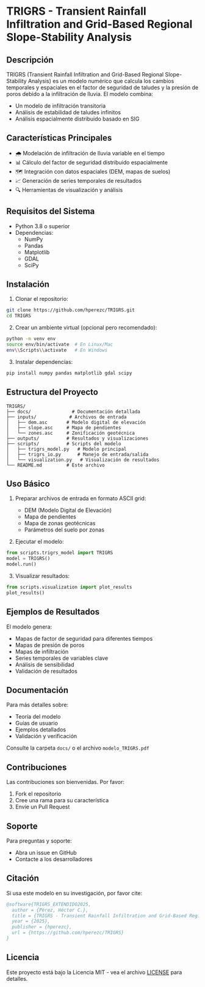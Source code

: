 # TRIGRS - Transient Rainfall Infiltration and Grid-Based Regional Slope-Stability Analysis

## Descripción
TRIGRS (Transient Rainfall Infiltration and Grid-Based Regional Slope-Stability Analysis) es un modelo numérico que calcula los cambios temporales y espaciales en el factor de seguridad de taludes y la presión de poros debido a la infiltración de lluvia. El modelo combina:

- Un modelo de infiltración transitoria
- Análisis de estabilidad de taludes infinitos
- Análisis espacialmente distribuido basado en SIG

## Características Principales
- 🌧️ Modelación de infiltración de lluvia variable en el tiempo
- 📊 Cálculo del factor de seguridad distribuido espacialmente
- 🗺️ Integración con datos espaciales (DEM, mapas de suelos)
- 📈 Generación de series temporales de resultados
- 🔍 Herramientas de visualización y análisis

## Requisitos del Sistema
- Python 3.8 o superior
- Dependencias:
  - NumPy
  - Pandas
  - Matplotlib
  - GDAL
  - SciPy

## Instalación

1. Clonar el repositorio:
```bash
git clone https://github.com/hperezc/TRIGRS.git
cd TRIGRS
```

2. Crear un ambiente virtual (opcional pero recomendado):
```bash
python -m venv env
source env/bin/activate  # En Linux/Mac
env\\Scripts\\activate   # En Windows
```

3. Instalar dependencias:
```bash
pip install numpy pandas matplotlib gdal scipy
```

## Estructura del Proyecto
```
TRIGRS/
├── docs/               # Documentación detallada
├── inputs/            # Archivos de entrada
│   ├── dem.asc       # Modelo digital de elevación
│   ├── slope.asc     # Mapa de pendientes
│   └── zones.asc     # Zonificación geotécnica
├── outputs/          # Resultados y visualizaciones
├── scripts/          # Scripts del modelo
│   ├── trigrs_model.py   # Modelo principal
│   ├── trigrs_io.py      # Manejo de entrada/salida
│   └── visualization.py   # Visualización de resultados
└── README.md         # Este archivo
```

## Uso Básico

1. Preparar archivos de entrada en formato ASCII grid:
   - DEM (Modelo Digital de Elevación)
   - Mapa de pendientes
   - Mapa de zonas geotécnicas
   - Parámetros del suelo por zonas

2. Ejecutar el modelo:
```python
from scripts.trigrs_model import TRIGRS
model = TRIGRS()
model.run()
```

3. Visualizar resultados:
```python
from scripts.visualization import plot_results
plot_results()
```

## Ejemplos de Resultados
El modelo genera:
- Mapas de factor de seguridad para diferentes tiempos
- Mapas de presión de poros
- Mapas de infiltración
- Series temporales de variables clave
- Análisis de sensibilidad
- Validación de resultados

## Documentación
Para más detalles sobre:
- Teoría del modelo
- Guías de usuario
- Ejemplos detallados
- Validación y verificación

Consulte la carpeta `docs/` o el archivo `modelo_TRIGRS.pdf`

## Contribuciones
Las contribuciones son bienvenidas. Por favor:
1. Fork el repositorio
2. Cree una rama para su característica
3. Envíe un Pull Request

## Soporte
Para preguntas y soporte:
- Abra un issue en GitHub
- Contacte a los desarrolladores

## Citación
Si usa este modelo en su investigación, por favor cite:

```bibtex
@software{TRIGRS_EXTENDIDO2025,
  author = {Pérez, Héctor C.},
  title = {TRIGRS - Transient Rainfall Infiltration and Grid-Based Regional Slope-Stability Analysis},
  year = {2025},
  publisher = {hperezc},
  url = {https://github.com/hperezc/TRIGRS}
}
```

## Licencia
Este proyecto está bajo la Licencia MIT - vea el archivo [LICENSE](LICENSE) para detalles. 